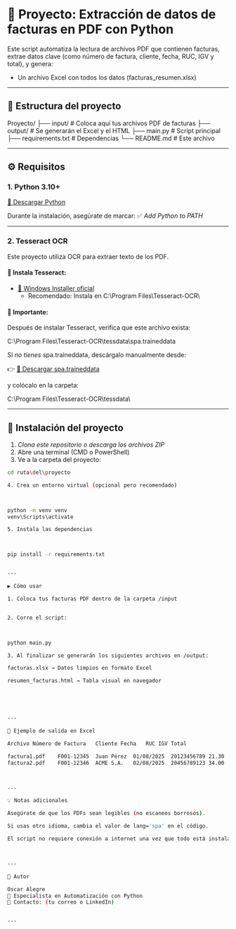 # 🧾 Proyecto: Extracción de datos de facturas en PDF con Python

Este script automatiza la lectura de archivos PDF que contienen facturas, extrae datos clave (como número de factura, cliente, fecha, RUC, IGV y total), y genera:

- Un archivo Excel con todos los datos (facturas_resumen.xlsx)

---

## 📂 Estructura del proyecto

Proyecto/
├── input/            # Coloca aquí tus archivos PDF de facturas
├── output/           # Se generarán el Excel y el HTML
├── main.py           # Script principal
├── requirements.txt  # Dependencias
└── README.md         # Este archivo

---

## ⚙️ Requisitos

### 1. Python 3.10+  
[🔗 Descargar Python](https://www.python.org/downloads/)

Durante la instalación, asegúrate de marcar: ✅ *Add Python to PATH*

---

### 2. Tesseract OCR  
Este proyecto utiliza OCR para extraer texto de los PDF.

#### 🔽 Instala Tesseract:
- [🔗 Windows Installer oficial](https://github.com/tesseract-ocr/tesseract/wiki#windows)
  - Recomendado: Instala en C:\Program Files\Tesseract-OCR\

#### 📂 Importante:
Después de instalar Tesseract, verifica que este archivo exista:

C:\Program Files\Tesseract-OCR\tessdata\spa.traineddata

Si *no tienes* spa.traineddata, descárgalo manualmente desde:

👉 [🔗 Descargar spa.traineddata](https://github.com/tesseract-ocr/tessdata/blob/main/spa.traineddata)

y colócalo en la carpeta:

C:\Program Files\Tesseract-OCR\tessdata\

---

## 🧰 Instalación del proyecto

1. *Clona este repositorio o descarga los archivos ZIP*
2. Abre una terminal (CMD o PowerShell)
3. Ve a la carpeta del proyecto:

```bash
cd ruta\del\proyecto

4. Crea un entorno virtual (opcional pero recomendado)



python -m venv venv
venv\Scripts\activate

5. Instala las dependencias



pip install -r requirements.txt


---

▶️ Cómo usar

1. Coloca tus facturas PDF dentro de la carpeta /input


2. Corre el script:



python main.py

3. Al finalizar se generarán los siguientes archivos en /output:

facturas.xlsx → Datos limpios en formato Excel

resumen_facturas.html → Tabla visual en navegador





---

📌 Ejemplo de salida en Excel

Archivo	Número de Factura	Cliente	Fecha	RUC	IGV	Total

factura1.pdf	F001-12345	Juan Pérez	01/08/2025	20123456789	21.30	135.00
factura2.pdf	F001-12346	ACME S.A.	02/08/2025	20456789123	34.00	221.00



---

💡 Notas adicionales

Asegúrate de que los PDFs sean legibles (no escaneos borrosos).

Si usas otro idioma, cambia el valor de lang='spa' en el código.

El script no requiere conexión a internet una vez que todo está instalado.



---

🤝 Autor

Oscar Alegre
💼 Especialista en Automatización con Python
📧 Contacto: (tu correo o LinkedIn)


---
